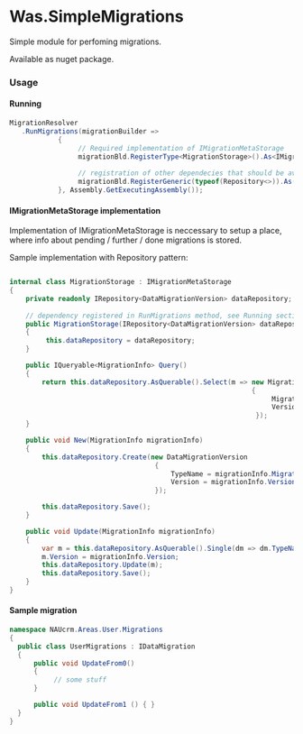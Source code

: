 # Was.SimpleMigrations

Simple module for perfoming migrations.

Available as nuget package.

### Usage

#### Running
```c#
MigrationResolver
   .RunMigrations(migrationBuilder =>
            {
                 // Required implementation of IMigrationMetaStorage
                 migrationBld.RegisterType<MigrationStorage>().As<IMigrationMetaStorage>();
                 
                 // registration of other dependecies that should be available in data migration
                 migrationBld.RegisterGeneric(typeof(Repository<>)).As(typeof(IRepository<>));
            }, Assembly.GetExecutingAssembly());
```

#### IMigrationMetaStorage implementation
Implementation of IMigrationMetaStorage is neccessary to setup a place, where info about pending / further / done migrations is stored.

Sample implementation with Repository pattern:
```c#

internal class MigrationStorage : IMigrationMetaStorage
{
    private readonly IRepository<DataMigrationVersion> dataRepository;
    
    // dependency registered in RunMigrations method, see Running section
    public MigrationStorage(IRepository<DataMigrationVersion> dataRepository)
    {
         this.dataRepository = dataRepository;
    }

    public IQueryable<MigrationInfo> Query()
    {
        return this.dataRepository.AsQuerable().Select(m => new MigrationInfo
                                                            {
                                                                 MigrationName = m.TypeName,
                                                                 Version = m.Version
                                                             });
    }

    public void New(MigrationInfo migrationInfo)
    {
        this.dataRepository.Create(new DataMigrationVersion
                                    {
                                        TypeName = migrationInfo.MigrationName,
                                        Version = migrationInfo.Version
                                    });

        this.dataRepository.Save();
    }

    public void Update(MigrationInfo migrationInfo)
    {
        var m = this.dataRepository.AsQuerable().Single(dm => dm.TypeName == migrationInfo.MigrationName);
        m.Version = migrationInfo.Version;
        this.dataRepository.Update(m);
        this.dataRepository.Save();
    }
}
```

#### Sample migration
```c#
namespace NAUcrm.Areas.User.Migrations
{
  public class UserMigrations : IDataMigration
  {
      public void UpdateFrom0()
      {
           // some stuff
      }

      public void UpdateFrom1 () { }
  }
}
```
